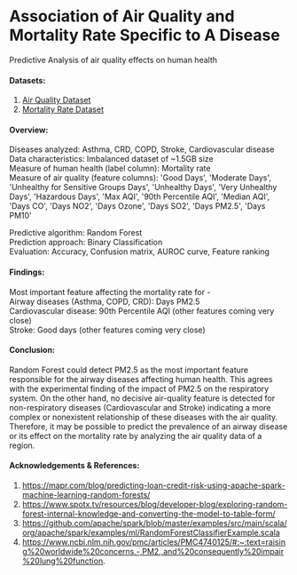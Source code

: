 # Association of Air Quality and Mortality Rate Specific to A Disease
Predictive Analysis of air quality effects on human health

#### Datasets:

1. [Air Quality Dataset](https://aqs.epa.gov/aqsweb/airdata/download_files.html#Annual)
2. [Mortality Rate Dataset](https://ghdx.healthdata.org/us-data)

#### Overview:

Diseases analyzed: Asthma, CRD, COPD, Stroke, Cardiovascular disease <br/>
Data characteristics: Imbalanced dataset of ~1.5GB size <br/>
Measure of human health (label column): Mortality rate <br/>
Measure of air quality (feature columns): 'Good Days',
       'Moderate Days', 'Unhealthy for Sensitive Groups Days',
       'Unhealthy Days', 'Very Unhealthy Days', 'Hazardous Days', 'Max AQI',
       '90th Percentile AQI', 'Median AQI', 'Days CO', 'Days NO2',
       'Days Ozone', 'Days SO2', 'Days PM2.5', 'Days PM10' <br/>

Predictive algorithm: Random Forest <br/>
Prediction approach: Binary Classification <br/>
Evaluation: Accuracy, Confusion matrix, AUROC curve, Feature ranking 

#### Findings:

Most important feature affecting the mortality rate for - <br/>
Airway diseases (Asthma, COPD, CRD): Days PM2.5 <br/>
Cardiovascular disease: 90th Percentile AQI (other features coming very close) <br/>
Stroke: Good days (other features coming very close) <br/>

#### Conclusion:

Random Forest could detect PM2.5 as the most important feature responsible 
for the airway diseases affecting human health. This agrees with the 
experimental finding of the impact of PM2.5 on the respiratory system. On 
the other hand, no decisive air-quality feature is detected for 
non-respiratory diseases (Cardiovascular and Stroke) indicating a more 
complex or nonexistent relationship of these diseases with the air quality. 
Therefore, it may be possible to predict the prevalence of an airway disease 
or its effect on the mortality rate by analyzing the air quality data of a 
region.

#### Acknowledgements & References:
  1. https://mapr.com/blog/predicting-loan-credit-risk-using-apache-spark-machine-learning-random-forests/
  2. https://www.spotx.tv/resources/blog/developer-blog/exploring-random-forest-internal-knowledge-and-converting-the-model-to-table-form/
  3. https://github.com/apache/spark/blob/master/examples/src/main/scala/org/apache/spark/examples/ml/RandomForestClassifierExample.scala
  4. https://www.ncbi.nlm.nih.gov/pmc/articles/PMC4740125/#:~:text=raising%20worldwide%20concerns.-,PM2.,and%20consequently%20impair%20lung%20function.
